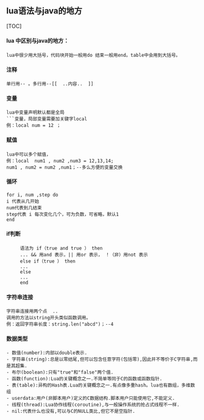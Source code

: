 ## lua语法与java的地方

[TOC]



#### lua 中区别与java的地方：

```
lua中很少用大括号，代码块开始一般用do 结束一般用end。table中会用到大括号。
```

#### 注释

```
单行用-- 。多行用--[[  ..内容..  ]]
```

#### 变量

```
lua中变量声明默认都是全局
​```变量，局部变量需要加关键字local
例：local num = 12 ；
```

#### 赋值

```
lua中可以多个赋值，
例：local  num1 , num2 ,num3 = 12,13,14;
num1 , num2 = num2 ,num1；--多么方便的变量交换
```

#### 循环

```
for i, num ,step do 
i 代表从几开始
num代表到几结束
step代表 i 每次变化几个，可为负数，可省略，默认1
end
```

#### if判断

```
     语法为 if（true and true ） then
     ... && 用and 表示，|| 用or 表示， ！（非）用not 表示
     else if（true ） then 
     ...
     else 
     ...
     end
```

#### 字符串连接

```
字符串连接用两个点  .. 
调用的方法以string开头类似函数调用。
例：返回字符串长度：string.len("abcd")；--4
```

#### 数据类型

```
- 数值(number):内部以double表示.
- 字符串(string):总是以零结尾,但可以包含任意字符(包括零),因此并不等价于C字符串,而是其超集.
- 布尔(boolean):只有"true"和"false"两个值.
- 函数(function):Lua的关键概念之一.不简单等同于C的函数或函数指针.
- 表(table):异构的Hash表.Lua的关键概念之一.有点像多重hash。lua也有数组，多维数组
- userdata:用户(非脚本用户)定义的C数据结构.脚本用户只能使用它,不能定义.
- 线程(thread):Lua协作线程(coroutine),与一般操作系统的抢占式线程不一样.
- nil:代表什么也没有,可以与C的NULL类比,但它不是空指针.
```